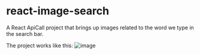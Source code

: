 # react-image-search
A React ApiCall project that brings up images related to the word we type in the search bar.


The project works like this:
![image](https://github.com/Salginerdi/react-image-search/assets/110611268/e24e2989-b54f-4b96-8242-4644b3948389)
